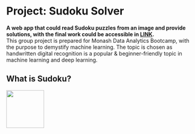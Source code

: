 # Project: Sudoku Solver 
**A web app that could read Sudoku puzzles from an image and provide solutions, with the final work could be accessible in [LINK](xxxxxxxxxxxxxxxxxx).**
<BR>This group project is prepared for Monash Data Analytics Bootcamp, with the purpose to demystify machine learning. The topic is chosen as handwritten digital recognition is a popular & beginner-friendly topic in machine learning and deep learning.
## What is Sudoku?
<img align="left" width="100" height="100" src="http://www.fillmurray.com/100/100">
